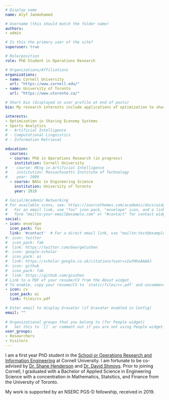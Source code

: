 ```yaml
---
# Display name
name: Alyf Janmohamed

# Username (this should match the folder name)
authors:
- admin

# Is this the primary user of the site?
superuser: true

# Role/position
role: PhD Student in Operations Research

# Organizations/Affiliations
organizations:
- name: Cornell University
  url: "https://www.cornell.edu/"
- name: University of Toronto
  url: "https://www.utoronto.ca/"

# Short bio (displayed in user profile at end of posts)
bio: My research interests include applications of optimization to sharing economy systems, healthcare, and sports.

interests:
- Optimization in Sharing Economy Systems
- Sports Analytics
# - Artificial Intelligence
# - Computational Linguistics
# - Information Retrieval

education:
  courses:
  - course: PhD in Operations Research (in progress)
    institution: Cornell University
#  - course: MEng in Artificial Intelligence
#    institution: Massachusetts Institute of Technology
#    year: 2009
  - course: BASc in Engineering Science
    institution: University of Toronto
    year: 2018

# Social/Academic Networking
# For available icons, see: https://sourcethemes.com/academic/docs/widgets/#icons
#   For an email link, use "fas" icon pack, "envelope" icon, and a link in the
#   form "mailto:your-email@example.com" or "#contact" for contact widget.
social:
- icon: envelope
  icon_pack: fas
  link: '#contact'  # For a direct email link, use "mailto:test@example.org".
#- icon: twitter
#  icon_pack: fab
#  link: https://twitter.com/GeorgeCushen
#- icon: google-scholar
#  icon_pack: ai
#  link: https://scholar.google.co.uk/citations?user=sIwtMXoAAAAJ
#- icon: github
#  icon_pack: fab
#  link: https://github.com/gcushen
# Link to a PDF of your resume/CV from the About widget.
# To enable, copy your resume/CV to `static/files/cv.pdf` and uncomment the lines below.  
- icon: cv
  icon_pack: ai
  link: files/cv.pdf

# Enter email to display Gravatar (if Gravatar enabled in Config)
email: ""
  
# Organizational groups that you belong to (for People widget)
#   Set this to `[]` or comment out if you are not using People widget.  
user_groups:
- Researchers
- Visitors
---
```


I am a first year PhD student in the [School or Operations Research and Information Engineering](https://www.orie.cornell.edu/orie) at Cornell University. I am fortunate to be co-advised by [Dr. Shane Henderson](https://people.orie.cornell.edu/shane/) and [Dr. David Shmoys](https://people.orie.cornell.edu/shmoys/index.html). Prior to joining Cornell, I graduated with a Bachelor of Applied Science in Engineering Science with a concentration in Mathematics, Statsitics, and Finance from the University of Toronto.

My work is supported by an NSERC PGS-D fellowship, received in 2019.
